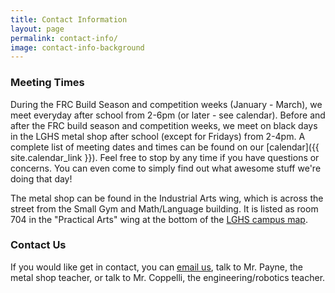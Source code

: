 ```yaml
---
title: Contact Information
layout: page
permalink: contact-info/
image: contact-info-background
---
```


### Meeting Times

During the FRC Build Season and competition weeks (January - March), we meet everyday after school from 2-6pm (or later - see calendar). Before and after the FRC build season and competition weeks, we meet on black days in the LGHS metal shop after school (except for Fridays) from 2-4pm. A complete list of meeting dates and times can be found on our [calendar]({{ site.calendar_link }}). Feel free to stop by any time if you have questions or concerns. You can even come to simply find out what awesome stuff we're doing that day!

The metal shop can be found in the Industrial Arts wing, which is across the street from the Small Gym and Math/Language building.
It is listed as room 704 in the "Practical Arts" wing at the bottom of the [LGHS campus map](http://www.lghs.net/about_us/campus_map).

### Contact Us

If you would like get in contact, you can [email us](mailto:contact@ironclaw972.org), talk to Mr. Payne, the metal shop teacher, or talk to Mr. Coppelli, the engineering/robotics teacher.
